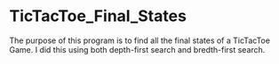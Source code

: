 # TicTacToe_Final_States
The purpose of this program is to find all the final states of a TicTacToe Game.
I did this using both depth-first search and bredth-first search.
